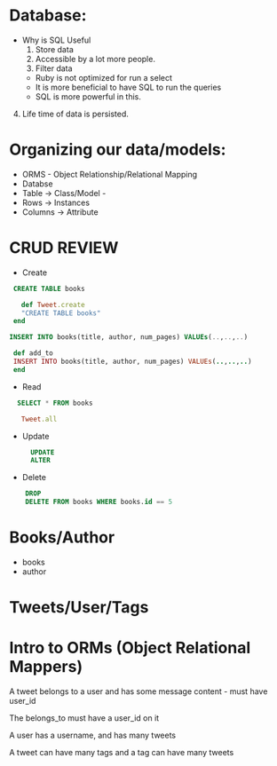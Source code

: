# Database:
- Why is SQL Useful
  1. Store data
  2. Accessible by a lot more people.
  3. Filter data
  - Ruby is not optimized for run a select
  - It is more beneficial to have SQL to run the queries
  - SQL is more powerful in this.
4. Life time of data is persisted.

# Organizing our data/models:
  - ORMS - Object Relationship/Relational Mapping
  - Databse
  - Table ->  Class/Model - 
  - Rows -> Instances
  - Columns -> Attribute
  
# CRUD REVIEW
 - Create
  ```SQL
   CREATE TABLE books
   ```
   ```Ruby
      def Tweet.create
      "CREATE TABLE books"
    end
   ```
   ```SQL
   INSERT INTO books(title, author, num_pages) VALUEs(..,..,..)
   ```
   ```Ruby
    def add_to
    INSERT INTO books(title, author, num_pages) VALUEs(..,..,..)
    end
   ```
 - Read
  ```SQL
    SELECT * FROM books
   ``` 
   ```Ruby
      Tweet.all
   ```
 - Update
    ```SQL
      UPDATE
      ALTER
    ```  
 - Delete
  ```SQL
      DROP
      DELETE FROM books WHERE books.id == 5
  ```
# Books/Author
  - books
  - author

# Tweets/User/Tags

# Intro to ORMs (Object Relational Mappers)

A tweet belongs to a user and has some message content - must have user_id

The belongs_to must have a user_id on it

A user has a username, and has many tweets

A tweet can have many tags and a tag can have many tweets
